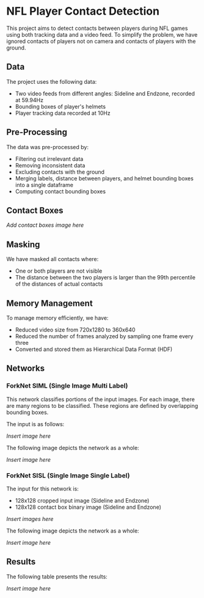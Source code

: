 # NFL Player Contact Detection

This project aims to detect contacts between players during NFL games using both tracking data and a video feed. To simplify the problem, we have ignored contacts of players not on camera and contacts of players with the ground.

## Data

The project uses the following data:

- Two video feeds from different angles: Sideline and Endzone, recorded at 59.94Hz
- Bounding boxes of player's helmets
- Player tracking data recorded at 10Hz

## Pre-Processing

The data was pre-processed by:

- Filtering out irrelevant data
- Removing inconsistent data
- Excluding contacts with the ground
- Merging labels, distance between players, and helmet bounding boxes into a single dataframe
- Computing contact bounding boxes

## Contact Boxes

*Add contact boxes image here*

## Masking

We have masked all contacts where:

- One or both players are not visible
- The distance between the two players is larger than the 99th percentile of the distances of actual contacts

## Memory Management

To manage memory efficiently, we have:

- Reduced video size from 720x1280 to 360x640
- Reduced the number of frames analyzed by sampling one frame every three
- Converted and stored them as Hierarchical Data Format (HDF)

## Networks

### ForkNet SIML (Single Image Multi Label)

This network classifies portions of the input images. For each image, there are many regions to be classified. These regions are defined by overlapping bounding boxes.

The input is as follows:

*Insert image here*

The following image depicts the network as a whole:

*Insert image here*

### ForkNet SISL (Single Image Single Label)

The input for this network is:

- 128x128 cropped input image (Sideline and Endzone)
- 128x128 contact box binary image (Sideline and Endzone)

*Insert images here*

The following image depicts the network as a whole:

*Insert image here*

## Results

The following table presents the results:

*Insert image here*
